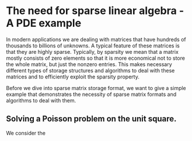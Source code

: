 # The need for sparse linear algebra - A PDE example

In modern applications we are dealing with matrices that have
hundreds of thousands to billions of unknowns. A typical feature
of these matrices is that they are highly sparse. Typically, by
sparsity we mean that a matrix mostly consists of zero elements so
that it is more economical not to store the whole matrix, but just
the nonzero entries. This makes necessary different types of storage
structures and algorithms to deal with these matrices and to efficiently
exploit the sparsity property.

Before we dive into sparse matrix storage format, we want to give a simple
example that demonstrates the necessity of sparse matrix formats and
algorithms to deal with them.

## Solving a Poisson problem on the unit square.

We consider the 